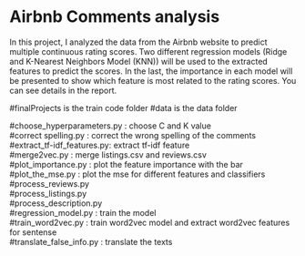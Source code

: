 # Airbnb Comments analysis

In this project, I analyzed the data from the Airbnb website to predict multiple continuous rating 
scores. Two different regression models (Ridge and K-Nearest Neighbors Model (KNN)) will be 
used to the extracted features to predict the scores. In the last, the importance in each model will be 
presented to show which feature is most related to the rating scores. You can see details in the report.

#finalProjects is the train code folder
#data is the data folder

#choose_hyperparameters.py : choose C and K value  
#correct spelling.py       : correct the wrong spelling of the comments  
#extract_tf-idf_features.py: extract tf-idf feature  
#merge2vec.py              : merge listings.csv and reviews.csv  
#plot_importance.py        : plot the feature importance with the bar  
#plot_the_mse.py           : plot the mse for different features and classifiers  
#process_reviews.py  
#process_listings.py  
#process_description.py  
#regression_model.py       : train the model  
#train_word2vec.py         : train word2vec model and extract word2vec features for sentense  
#translate_false_info.py   : translate the texts  
